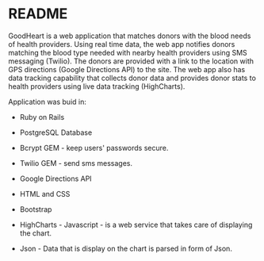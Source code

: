 # README

GoodHeart is a web application that matches donors with the blood needs of health providers. Using real time data, the web app notifies donors matching the blood type needed with nearby health providers using SMS messaging (Twilio). The donors are provided with a link to the location with GPS directions (Google Directions API) to the site. The web app also has data tracking capability that collects donor data and provides donor stats to health providers using live data tracking (HighCharts).

Application was buid in:

* Ruby on Rails

* PostgreSQL Database

* Bcrypt GEM - keep users' passwords secure.

* Twilio GEM - send sms messages.

* Google Directions API

* HTML and CSS

* Bootstrap

* HighCharts - Javascript - is a web service that takes care of displaying the chart.

* Json - Data that is display on the chart is parsed in form of Json.
